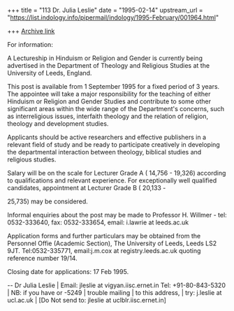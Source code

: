 +++
title = "113 Dr. Julia Leslie"
date = "1995-02-14"
upstream_url = "https://list.indology.info/pipermail/indology/1995-February/001964.html"

+++
[Archive link](https://list.indology.info/pipermail/indology/1995-February/001964.html)

For information:

A Lectureship in Hinduism or Religion and Gender is currently being
advertised in the Department of Theology and Religious Studies at the
University of Leeds, England.

This post is available from 1 September 1995 for a fixed period of 3
years. The appointee will take a major responsibility for the teaching
of either Hinduism or Religion and Gender Studies and contribute to some
other significant areas within the wide range of the Department's
concerns, such as interreligious issues, interfaith theology and the
relation of  religion, theology and development studies.

Applicants should be active researchers and effective publishers in a
relevant field of study and be ready to participate creatively in
developing the departmental interaction between theology, biblical
studies and religious studies.

Salary will be on the scale for Lecturer Grade A (
14,756 - 
19,326)
according to qualifications and relevant experience. For exceptionally
well qualified candidates, appointment at Lecturer Grade B (
20,133 -

25,735) may be considered.

Informal enquiries about the post may be made to Professor H. Willmer -
tel: 0532-333640, fax: 0532-333654, email: i.lawrie at leeds.ac.uk

Application forms and further particulars may be obtained from the
Personnel Offie (Academic Section), The University of Leeds, Leeds LS2
9JT. Tel:0532-335771, email:j.m.cox at registry.leeds.ac.uk quoting
reference number 19/14.

Closing date for applications: 17 Feb 1995.



-- 
Dr Julia Leslie         |            Email:  jleslie at vigyan.iisc.ernet.in
Tel:   +91-80-843-5320  |  NB: if you have
              or -5249  |  trouble mailing
                        |  to this address,
                        |              try:  j.leslie at ucl.ac.uk
                        |  [Do Not send to:  jleslie at uclblr.iisc.ernet.in]





